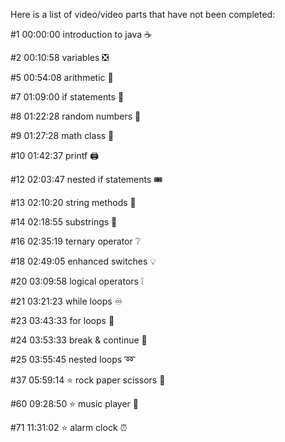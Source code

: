 Here is a list of video/video parts that have not been completed:

#1 00:00:00 introduction to java ☕

#2 00:10:58 variables ❎

#5 00:54:08 arithmetic 🧮

#7 01:09:00 if statements 🤔

#8 01:22:28 random numbers 🔀

#9 01:27:28 math class 📐

#10 01:42:37 printf 🖨️

#12 02:03:47 nested if statements 🎟️

#13 02:10:20 string methods 🧵

#14 02:18:55 substrings 📧

#16 02:35:19 ternary operator ❔

#18 02:49:05 enhanced switches 💡

#20 03:09:58 logical operators ❕

#21 03:21:23 while loops ♾️

#23 03:43:33 for loops 🔂

#24 03:53:33 break & continue 🚦

#25 03:55:45 nested loops ➿

#37 05:59:14 ⭐ rock paper scissors 🗿

#60 09:28:50 ⭐ music player 🎼

#71 11:31:02 ⭐ alarm clock ⏰
